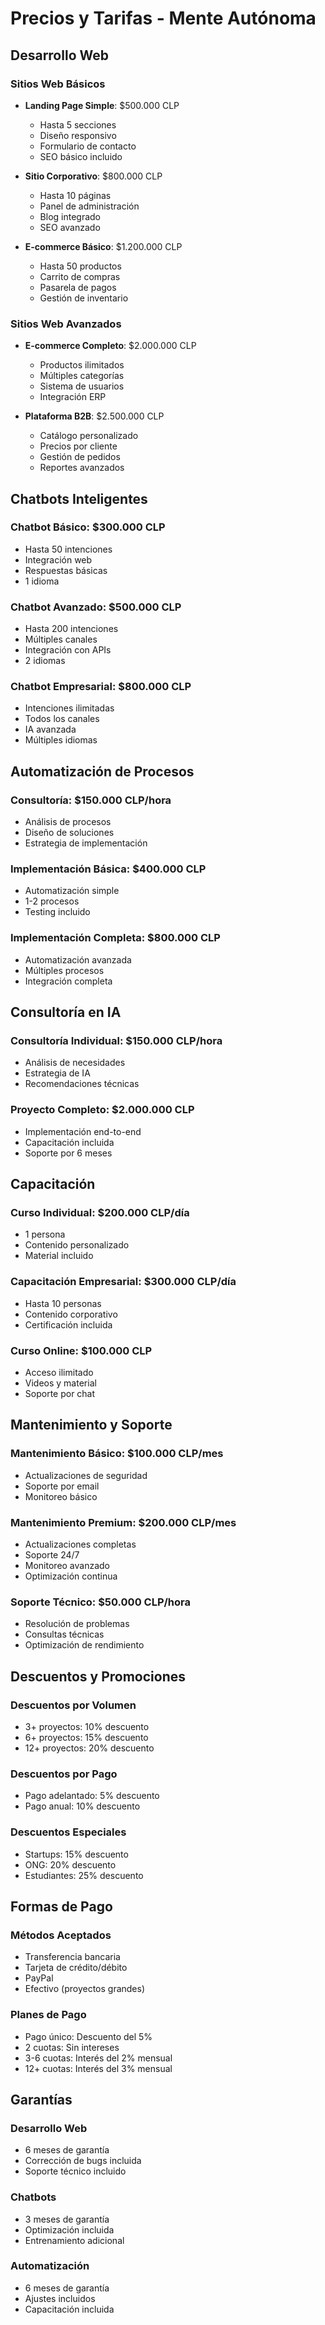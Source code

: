 # Precios y Tarifas - Mente Autónoma

## Desarrollo Web
### Sitios Web Básicos
- **Landing Page Simple**: $500.000 CLP
  - Hasta 5 secciones
  - Diseño responsivo
  - Formulario de contacto
  - SEO básico incluido

- **Sitio Corporativo**: $800.000 CLP
  - Hasta 10 páginas
  - Panel de administración
  - Blog integrado
  - SEO avanzado

- **E-commerce Básico**: $1.200.000 CLP
  - Hasta 50 productos
  - Carrito de compras
  - Pasarela de pagos
  - Gestión de inventario

### Sitios Web Avanzados
- **E-commerce Completo**: $2.000.000 CLP
  - Productos ilimitados
  - Múltiples categorías
  - Sistema de usuarios
  - Integración ERP

- **Plataforma B2B**: $2.500.000 CLP
  - Catálogo personalizado
  - Precios por cliente
  - Gestión de pedidos
  - Reportes avanzados

## Chatbots Inteligentes
### Chatbot Básico: $300.000 CLP
- Hasta 50 intenciones
- Integración web
- Respuestas básicas
- 1 idioma

### Chatbot Avanzado: $500.000 CLP
- Hasta 200 intenciones
- Múltiples canales
- Integración con APIs
- 2 idiomas

### Chatbot Empresarial: $800.000 CLP
- Intenciones ilimitadas
- Todos los canales
- IA avanzada
- Múltiples idiomas

## Automatización de Procesos
### Consultoría: $150.000 CLP/hora
- Análisis de procesos
- Diseño de soluciones
- Estrategia de implementación

### Implementación Básica: $400.000 CLP
- Automatización simple
- 1-2 procesos
- Testing incluido

### Implementación Completa: $800.000 CLP
- Automatización avanzada
- Múltiples procesos
- Integración completa

## Consultoría en IA
### Consultoría Individual: $150.000 CLP/hora
- Análisis de necesidades
- Estrategia de IA
- Recomendaciones técnicas

### Proyecto Completo: $2.000.000 CLP
- Implementación end-to-end
- Capacitación incluida
- Soporte por 6 meses

## Capacitación
### Curso Individual: $200.000 CLP/día
- 1 persona
- Contenido personalizado
- Material incluido

### Capacitación Empresarial: $300.000 CLP/día
- Hasta 10 personas
- Contenido corporativo
- Certificación incluida

### Curso Online: $100.000 CLP
- Acceso ilimitado
- Videos y material
- Soporte por chat

## Mantenimiento y Soporte
### Mantenimiento Básico: $100.000 CLP/mes
- Actualizaciones de seguridad
- Soporte por email
- Monitoreo básico

### Mantenimiento Premium: $200.000 CLP/mes
- Actualizaciones completas
- Soporte 24/7
- Monitoreo avanzado
- Optimización continua

### Soporte Técnico: $50.000 CLP/hora
- Resolución de problemas
- Consultas técnicas
- Optimización de rendimiento

## Descuentos y Promociones
### Descuentos por Volumen
- 3+ proyectos: 10% descuento
- 6+ proyectos: 15% descuento
- 12+ proyectos: 20% descuento

### Descuentos por Pago
- Pago adelantado: 5% descuento
- Pago anual: 10% descuento

### Descuentos Especiales
- Startups: 15% descuento
- ONG: 20% descuento
- Estudiantes: 25% descuento

## Formas de Pago
### Métodos Aceptados
- Transferencia bancaria
- Tarjeta de crédito/débito
- PayPal
- Efectivo (proyectos grandes)

### Planes de Pago
- Pago único: Descuento del 5%
- 2 cuotas: Sin intereses
- 3-6 cuotas: Interés del 2% mensual
- 12+ cuotas: Interés del 3% mensual

## Garantías
### Desarrollo Web
- 6 meses de garantía
- Corrección de bugs incluida
- Soporte técnico incluido

### Chatbots
- 3 meses de garantía
- Optimización incluida
- Entrenamiento adicional

### Automatización
- 6 meses de garantía
- Ajustes incluidos
- Capacitación incluida
